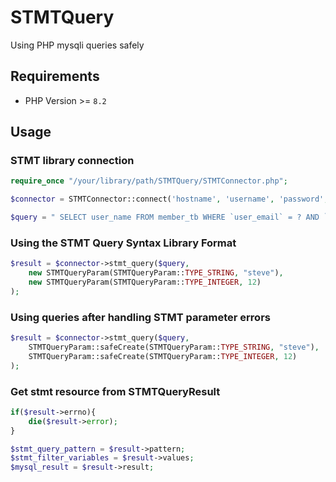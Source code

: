 # STMTQuery
Using PHP mysqli queries safely

## Requirements
* PHP Version >= ```8.2```

## Usage

### STMT library connection
```php
require_once "/your/library/path/STMTQuery/STMTConnector.php";

$connector = STMTConnector::connect('hostname', 'username', 'password', 'database');

$query = " SELECT user_name FROM member_tb WHERE `user_email` = ? AND `user_age` = ? LIMIT 1 ";
```

### Using the STMT Query Syntax Library Format
```php
$result = $connector->stmt_query($query,
	new STMTQueryParam(STMTQueryParam::TYPE_STRING, "steve"),
	new STMTQueryParam(STMTQueryParam::TYPE_INTEGER, 12)
);
```

### Using queries after handling STMT parameter errors
```php
$result = $connector->stmt_query($query,
	STMTQueryParam::safeCreate(STMTQueryParam::TYPE_STRING, "steve"),
	STMTQueryParam::safeCreate(STMTQueryParam::TYPE_INTEGER, 12)
);
```

### Get stmt resource from STMTQueryResult
```php
if($result->errno){
	die($result->error);
}

$stmt_query_pattern = $result->pattern;
$stmt_filter_variables = $result->values;
$mysql_result = $result->result;
```
